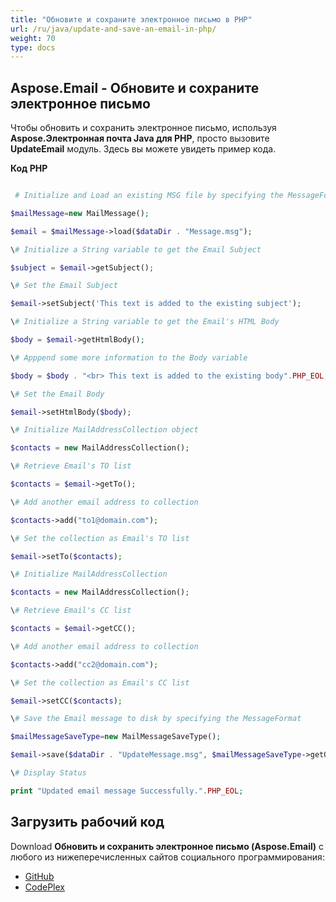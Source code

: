 ```yaml
---
title: "Обновите и сохраните электронное письмо в PHP"
url: /ru/java/update-and-save-an-email-in-php/
weight: 70
type: docs
---
```


## **Aspose.Email - Обновите и сохраните электронное письмо**
Чтобы обновить и сохранить электронное письмо, используя **Aspose.Электронная почта Java для PHP**, просто вызовите **UpdateEmail** модуль. Здесь вы можете увидеть пример кода.

**Код PHP**

``` php

 # Initialize and Load an existing MSG file by specifying the MessageFormat

$mailMessage=new MailMessage();

$email = $mailMessage->load($dataDir . "Message.msg");

\# Initialize a String variable to get the Email Subject

$subject = $email->getSubject();

\# Set the Email Subject

$email->setSubject('This text is added to the existing subject');

\# Initialize a String variable to get the Email's HTML Body

$body = $email->getHtmlBody();

\# Apppend some more information to the Body variable

$body = $body . "<br> This text is added to the existing body".PHP_EOL;

\# Set the Email Body

$email->setHtmlBody($body);

\# Initialize MailAddressCollection object

$contacts = new MailAddressCollection();

\# Retrieve Email's TO list

$contacts = $email->getTo();

\# Add another email address to collection

$contacts->add("to1@domain.com");

\# Set the collection as Email's TO list

$email->setTo($contacts);

\# Initialize MailAddressCollection

$contacts = new MailAddressCollection();

\# Retrieve Email's CC list

$contacts = $email->getCC();

\# Add another email address to collection

$contacts->add("cc2@domain.com");

\# Set the collection as Email's CC list

$email->setCC($contacts);

\# Save the Email message to disk by specifying the MessageFormat

$mailMessageSaveType=new MailMessageSaveType();

$email->save($dataDir . "UpdateMessage.msg", $mailMessageSaveType->getOutlookMessageFormat());

\# Display Status

print "Updated email message Successfully.".PHP_EOL;

```
## **Загрузить рабочий код**
Download **Обновить и сохранить электронное письмо (Aspose.Email)** с любого из нижеперечисленных сайтов социального программирования:

- [GitHub](https://github.com/aspose-email/Aspose.Email-for-Java/blob/master/Plugins/Aspose_Email_Java_for_PHP/src/aspose/email/ProgrammingEmail/UpdateEmail.php)
- [CodePlex](https://archive.codeplex.com/?p=asposeemailjavaphp#src/aspose/email/ProgrammingEmail/UpdateEmail.php)
